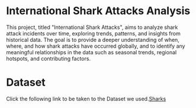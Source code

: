 # International Shark Attacks Analysis
This project, titled "International Shark Attacks", aims to analyze shark attack incidents over time, exploring trends, patterns, and insights from historical data. The goal is to provide a deeper understanding of when, where, and how shark attacks have occurred globally, and to identify any meaningful relationships in the data such as seasonal trends, regional hotspots, and contributing factors.

# Dataset
Click the following link to be taken to the Dataset we used.[Sharks](https://www.sharkattackfile.net/incidentlog.htm)

